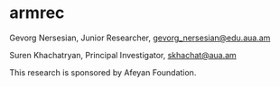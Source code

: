 # armrec

Gevorg Nersesian, Junior Researcher, gevorg_nersesian@edu.aua.am

Suren Khachatryan, Principal Investigator, skhachat@aua.am

This research is sponsored by Afeyan Foundation.